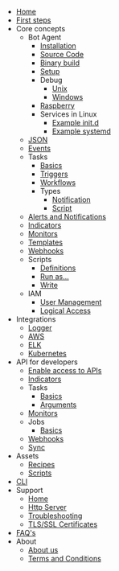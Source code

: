 - [Home](/)
- [First steps](first-steps.md)
- Core concepts
  - Bot Agent
    - [Installation](./core-concepts/agent/)
    - [Source Code](./core-concepts/agent/sources_install.md)
    - [Binary build](./core-concepts/agent/binary_build.md)
    - [Setup](./core-concepts/agent/setup.md)
    - Debug
      - [Unix](./core-concepts/agent/debug-unix.md)
      - [Windows](./core-concepts/agent/debug-windows.md)
    - [Raspberry](./core-concepts/agent/raspberry.md)
    - Services in Linux
      - [Example init.d](./core-concepts/agent/examples/etc_init.d_theeye-agent)
      - [Example systemd](./core-concepts/agent/examples/etc_systemd_system_theeye-agent.service)
  - [JSON](./core-concepts/json.md)
  - [Events](./core-concepts/events.md)
  - Tasks
    - [Basics](./core-concepts/tasks/)
    - [Triggers](./core-concepts/tasks/triggers.md)
    - [Workflows](./core-concepts/tasks/workflows.md)
    - Types
      - [Notification](./core-concepts/tasks/notification_type.md)
      - [Script](./core-concepts/tasks/script_type.md)
  - [Alerts and Notifications](./core-concepts/alerts-and-notifications.md)
  - [Indicators](./core-concepts/indicators.md)
  - [Monitors](./core-concepts/monitors.md)
  - [Templates](./core-concepts/templates.md)
  - [Webhooks](./core-concepts/webhooks.md)
  - Scripts
    - [Definitions](./core-concepts/scripts/)
    - [Run as...](./core-concepts/scripts/runas.md)
    - [Write](./core-concepts/scripts/write.md)
  - IAM
    - [User Management](./core-concepts/iam/user-management.md)
    - [Logical Access](./core-concepts/iam/logical_access.md)
- Integrations
  - [Logger](./integrations/logger/)
  - [AWS](./integrations/aws/)
  - [ELK](./integrations/elk/)
  - [Kubernetes](./integrations/kubernetes/)
- API for developers
  - [Enable access to APIs](./api/auth.md)
  - [Indicators](./api/indicators/)
  - Tasks
    - [Basics](./api/tasks/)
    - [Arguments](./api/tasks/arguments.md)
  - [Monitors](./api/monitors/)
  - Jobs
    - [Basics](./api/jobs/)
  - [Webhooks](./api/webhooks/)
  - [Sync](./api/sync/)
- Assets
  - [Recipes](./assets/recipes/)
  - [Scripts](./assets/scripts/)
- [CLI](./cli.md)
- Support
  - [Home](./support/)
  - [Http Server](./support/http_server_discovery.md)
  - [Troubleshooting](./support/troubleshooting.md)
  - [TLS/SSL Certificates](./support/tls_certs.md)
- [FAQ's](./faqs_pages/)
- About
  - [About us](./about/)
  - [Terms and Conditions](./about/terms.md)